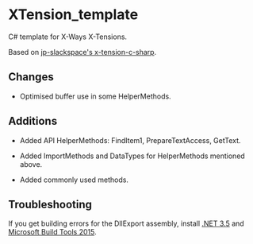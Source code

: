 # XTension_template

C# template for X-Ways X-Tensions.

Based on [jp-slackspace's x-tension-c-sharp](https://github.com/jp-slackspace/x-tension-c-sharp).

## Changes

- Optimised buffer use in some HelperMethods.

## Additions

- Added API HelperMethods: FindItem1, PrepareTextAccess, GetText.

- Added ImportMethods and DataTypes for HelperMethods mentioned above.

- Added commonly used methods.

## Troubleshooting

If you get building errors for the DllExport assembly, install [.NET 3.5](https://www.microsoft.com/en-us/download/details.aspx?id=21) and [Microsoft Build Tools 2015](https://www.microsoft.com/en-us/download/details.aspx?id=48159).

